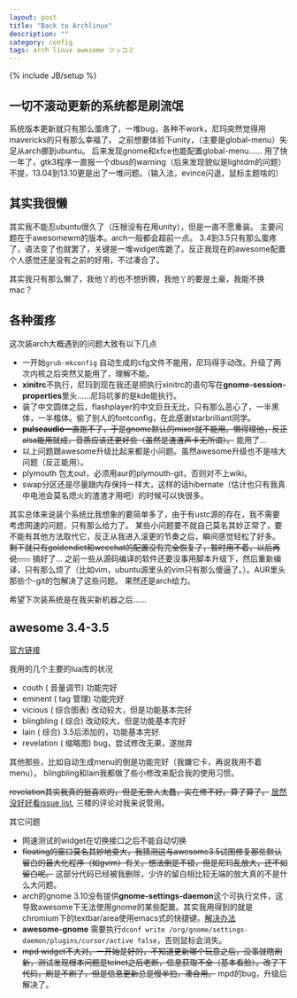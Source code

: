 ```yaml
---
layout: post
title: "Back to Archlinux"
description: ""
category: config
tags: arch linux awesome ツッコミ
---
```

{% include JB/setup %}
## 一切不滚动更新的系统都是刷流氓

系统版本更新就只有那么蛋疼了，一堆bug，各种不work，尼玛突然觉得用mavericks的只有那么幸福了。
之前想要体验下unity，（主要是global-menu）失足从arch挪到ubuntu。
后来发现gnome和xfce也能配置global-menu......
用了快一年了，gtk3程序一直报一个dbus的warning（后来发现貌似是lightdm的问题）不提，13.04到13.10更是出了一堆问题。（输入法，evince闪退，鼠标主题啥的）

## 其实我很懒

其实我不能忍ubuntu很久了（压根没有在用unity），但是一直不愿重装。
主要问题在于awesomewm的版本。arch一般都会超前一点。
3.4到3.5只有那么蛋疼了，语法变了也就罢了，关键是一堆widget库跪了。反正我现在的awesome配置个人感觉还是没有之前的好用，不过凑合了。

其实我只有那么懒了，我他丫的也不想折腾，我他丫的要是土豪，我能不换mac？

## 各种蛋疼

这次装arch大概遇到的问题大致有以下几点

* 一开始`grub-mkconfig` 自动生成的cfg文件不能用，尼玛得手动改。升级了两次内核之后突然又能用了，理解不能。
* **xinitrc**不执行，尼玛到现在我还是把执行xinitrc的语句写在**gnome-session-properties**里头......尼玛坑爹的是kde能执行。
* 装了中文圆体之后，flashplayer的中文巨丑无比，只有那么恶心了，一半黑体，一半楷体。偷了别人的fontconfig，在此感谢starbrilliant同学。
* <del>**pulseaudio**一直跑不了，于是gnome默认的mixer就不能用。懒得理他，反正alsa能用就成，音质应该还更好些（虽然是渣渣声卡无所谓）。</del> 能用了...
* 以上问题跟awesome升级比起来都是小问题。虽然awesome升级也不是啥大问题（反正能用）。
* plymouth 包太out，必须用aur的plymouth-git，否则对不上wiki。
* swap分区还是尽量跟内存保持一样大，这样的话hibernate（估计也只有我真中电池会莫名熄火的渣渣才用吧）的时候可以快很多。

其实总体来说装个系统比我想象的要简单多了，由于有ustc源的存在，我不需要考虑网速的问题，只有那么给力了。
某些小问题要不就自己莫名其妙正常了，要不能有其他方法取代它，反正从我进入滚更的节奏之后，瞬间感觉轻松了好多。
<del>剩下就只有goldendict和weechat的配置没有完全恢复了，暂时用不着，以后再说......</del> 搞好了...
之前一些从源码编译的软件还要没事用脚本升级下，然后重新编译，只有那么烦了（比如vim，ubuntu源里头的vim只有那么傻逼了。）。AUR里头那些个-git的包解决了这些问题。
果然还是arch给力。

希望下次装系统是在我买新机器之后......

## awesome 3.4-3.5

[官方链接](http://awesome.naquadah.org/wiki/Awesome_3.4_to_3.5)

我用的几个主要的lua库的状况

* couth      ( 音量调节) 功能完好
* eminent    ( tag 管理) 功能完好
* vicious    ( 综合图表) 改动较大，但是功能基本完好
* blingbling ( 综合) 改动较大，但是功能基本完好
* lain       ( 综合) 3.5后添加的，功能基本完好
* revelation ( 缩略图) bug，尝试修改无果，遂抛弃

其他那些，比如自动生成menu的倒是功能完好（我嫌它卡，再说我用不着menu）。
blingbling和lain我都做了些小修改来配合我的使用习惯。

<del>revelation其实我真的挺喜欢的，但是无奈人太蠢，实在修不好。算了算了。</del>
[居然没好好看issue list](https://github.com/bioe007/awesome-revelation/issues/8), 三楼的评论对我来说管用。

其它问题

* 网速测试的widget在切换接口之后不能自动切换
* <del>floating的窗口莫名其妙地变大，我猜测这与awesome3.5试图修复那些默认留白的最大化程序（如gvim）有关。想法倒是不错，但是尼玛乱放大，还不如留白呢。</del> 这部分代码已经被我删除，少许的留白相比较无端的放大真的不是什么大问题。
* arch的gnome 3.10没有提供**gnome-settings-daemon**这个可执行文件，这导致awesome下无法使用gnome的某些配置。其实我用得到的就是chromium下的textbar/area使用emacs式的快捷键。[解决办法](http://awesome.naquadah.org/wiki/Quickly_Setting_up_Awesome_with_Gnome#Arch_Linux)
* **awesome-gnome** 需要执行`dconf write /org/gnome/settings-daemon/plugins/cursor/active false`，否则鼠标会消失。
* <del>mpd widget不大对。一开始是好的，不知道更新哪个玩意之后，没事就瞎刷新，测试发现根本问题是telnet之后老断，信息获取不全（基本看脸）。改了下代码，刷是不刷了，但是信息更新总是慢半拍，凑合用。</del> mpd的bug，升级后解决了。

